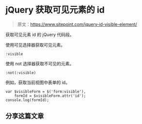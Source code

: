 # jQuery 获取可见元素的 id

> 原文：<https://www.sitepoint.com/jquery-id-visible-element/>

获取可见元素 id 的 jQuery 代码段。

使用可见选择器获取可见元素。

```
:visible
```

使用 not 选择器获取不可见的元素。

```
:not(:visible)
```

例如，获取当前视图中表单的 id。

```
var $visibleForm = $('form:visible'),
    formId = $visibleForm.attr('id');
console.log(formId);
```

## 分享这篇文章
